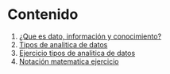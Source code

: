 # Contenido
1. [¿Que es dato, información y conocimiento?](/definiciones.md)
2. [Tipos de  analitica de datos](/tipos_analitica_datos.md)
3. [Ejercicio tipos de analitica de datos](/ejercicio_tipos_analitica_datos.md)
4. [Notación matematica ejercicio](/notacion_matematica_ejercicio.md)